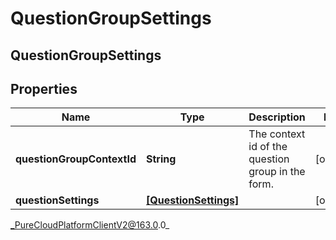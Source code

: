 # QuestionGroupSettings

## QuestionGroupSettings

## Properties

|Name | Type | Description | Notes|
|------------ | ------------- | ------------- | -------------|
| **questionGroupContextId** | **String** | The context id of the question group in the form. | [optional] |
| **questionSettings** | [**[QuestionSettings]**](QuestionSettings) |  | [optional] |



_PureCloudPlatformClientV2@163.0.0_

